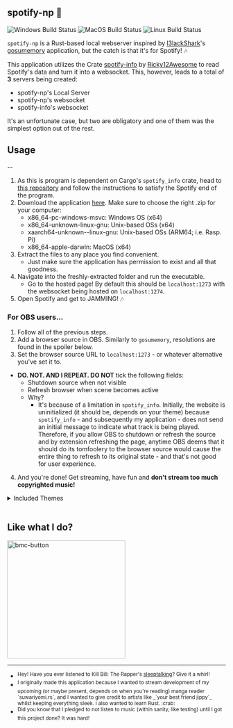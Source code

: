 ## spotify-np :crab:

![Windows Build Status](https://img.shields.io/github/workflow/status/Nowaaru/spotify-np/Publish%20%28windows%29?style=for-the-badge&label=Windows)
![MacOS Build Status](https://img.shields.io/github/workflow/status/Nowaaru/spotify-np/Publish%20%28mac%29?style=for-the-badge&label=MacOS)
![Linux Build Status](https://img.shields.io/github/workflow/status/Nowaaru/spotify-np/Publish%20%28linux%29?style=for-the-badge&label=Linux)

`spotify-np` is a Rust-based local webserver inspired by [l3lackShark](https://github.com/l3lackShark)'s [gosumemory](https://github.com/l3lackShark/gosumemory) application, but the catch is that it's for Spotify! :notes:

This application utilizes the Crate [spotify-info](https://crates.io/crates/spotify_info) by [Ricky12Awesome](https://crates.io/users/Ricky12Awesome) to read Spotify's data and turn it into a websocket. This, however, leads to a total of **3** servers being created:

-   spotify-np's Local Server
-   spotify-np's websocket
-   spotify-info's websocket

It's an unfortunate case, but two are obligatory and one of them was the simplest option out of the rest.

## Usage

--

1. As this is program is dependent on Cargo's `spotify_info` crate, head to [this repository](https://github.com/Ricky12Awesome/spotify_info) and follow the instructions to satisfy the Spotify end of the program.
2. Download the application [here](https://github.com/Nowaaru/spotify-np/releases). Make sure to choose the right .zip for your computer:
    - x86_64-pc-windows-msvc: Windows OS (x64)
    - x86_64-unknown-linux-gnu: Unix-based OSs (x64)
    - xaarch64-unknown--linux-gnu: Unix-based OSs (ARM64; i.e. Rasp. Pi)
    - x86_64-apple-darwin: MacOS (x64)
3. Extract the files to any place you find convenient.
    - Just make sure the application has permission to exist and all that goodness.
4. Navigate into the freshly-extracted folder and run the executable.
    - Go to the hosted page! By default this should be `localhost:1273` with the websocket being hosted on `localhost:1274`.
5. Open Spotify and get to JAMMING! :notes:

### For OBS users...

1. Follow all of the previous steps.
2. Add a browser source in OBS. Similarly to `gosumemory`, resolutions are found in the spoiler below.
3. Set the browser source URL to `localhost:1273` - or whatever alternative you've set it to.

-   **DO. NOT. AND I REPEAT. DO NOT** tick the following fields:
    -   Shutdown source when not visible
    -   Refresh browser when scene becomes active
    -   Why?
        -   It's because of a limitation in `spotify_info`. Initially, the website is uninitialized (it should be, depends on your theme) because `spotify_info` - and subsequently my application - does not send an initial message to indicate what track is being played. Therefore, if you allow OBS to shutdown or refresh the source and by extension refreshing the page, anytime OBS deems that it should do its tomfoolery to the browser source would cause the entire thing to refresh to its original state - and that's not good for user experience.

4. And you're done! Get streaming, have fun and **don't stream too much copyrighted music!**

<details>
    <summary>Included Themes</summary>
    Pictures TBD when I make the themes repo.
</details>
<br />

## Like what I do?

<a href="https://www.buymeacoffee.com/noire">
<img width="272" alt="bmc-button" src="https://user-images.githubusercontent.com/16274568/185726271-65d08167-e68c-49b1-bc12-8813b73cf0c0.png"></a>

---

<ul>
    <li>
        <sup>
           Hey! Have you ever listened to Kill Bill: The Rapper's <a href="https://open.spotify.com/track/0Tcs9OG5IwiDaEN6gu7Dc9?si=1c345b9d23b146dd">sleeptalking</a>? Give it a whirl! 
        </sup>
    </li>
    <li>
        <sup>
         I originally made this application because I wanted to stream development of my upcoming (or maybe present, depends on when you're reading) manga reader `suwariyomi.rs`, and I wanted to give credit to artists like _`your best friend jippy`_ whilst keeping everything sleek. I also wanted to learn Rust. :crab:
        </sup>
    </li>
    <li>
        <sup>
          Did you know that I pledged to not listen to music (within sanity, like testing) until I got this project done? It was hard!
        </sup>
    </li>
</ul>
